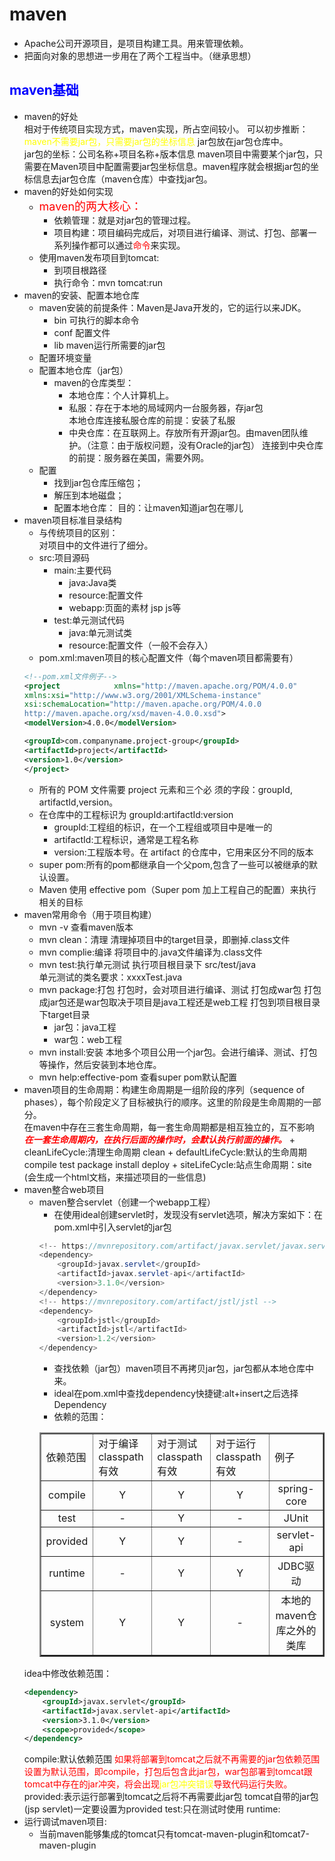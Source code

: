 # maven
+ Apache公司开源项目，是项目构建工具。用来管理依赖。
+ 把面向对象的思想进一步用在了两个工程当中。（继承思想）
## <font color="blue">maven基础</font>
+ maven的好处  
相对于传统项目实现方式，maven实现，所占空间较小。
可以初步推断：<font color="yellow">maven不需要jar包，只需要jar包的坐标信息</font>
jar包放在jar包仓库中。  
jar包的坐标：公司名称+项目名称+版本信息
maven项目中需要某个jar包，只需要在Maven项目中配置需要jar包坐标信息。maven程序就会根据jar包的坐标信息去jar包仓库（maven仓库）中查找jar包。
+ maven的好处如何实现   
    + <font color="red" size="4">maven的两大核心：</font>
        + 依赖管理：就是对jar包的管理过程。
        + 项目构建：项目编码完成后，对项目进行编译、测试、打包、部署一系列操作都可以通过<font color="red">命令</font>来实现。
    + 使用maven发布项目到tomcat:
        + 到项目根路径
        + 执行命令：mvn tomcat:run
+ maven的安装、配置本地仓库
    + maven安装的前提条件：Maven是Java开发的，它的运行以来JDK。
        + bin 可执行的脚本命令
        + conf 配置文件
        + lib maven运行所需要的jar包
    + 配置环境变量
    + 配置本地仓库（jar包）
        + maven的仓库类型：
            + 本地仓库：个人计算机上。
            + 私服：存在于本地的局域网内一台服务器，存jar包  
            本地仓库连接私服仓库的前提：安装了私服
            + 中央仓库：在互联网上。存放所有开源jar包。由maven团队维护。（注意：由于版权问题，没有Oracle的jar包）
            连接到中央仓库的前提：服务器在美国，需要外网。
    + 配置
        + 找到jar包仓库压缩包；
        + 解压到本地磁盘；
        + 配置本地仓库： 
         目的：让maven知道jar包在哪儿
+ maven项目标准目录结构
    + 与传统项目的区别：  
    对项目中的文件进行了细分。
    + src:项目源码
        + main:主要代码
            + java:Java类
            + resource:配置文件
            + webapp:页面的素材 jsp js等
        + test:单元测试代码
            + java:单元测试类
            + resource:配置文件（一般不会存入）
    + pom.xml:maven项目的核心配置文件（每个maven项目都需要有）
    ```xml
    <!--pom.xml文件例子-->
    <project            xmlns="http://maven.apache.org/POM/4.0.0"
    xmlns:xsi="http://www.w3.org/2001/XMLSchema-instance"
    xsi:schemaLocation="http://maven.apache.org/POM/4.0.0
    http://maven.apache.org/xsd/maven-4.0.0.xsd">
    <modelVersion>4.0.0</modelVersion>

    <groupId>com.companyname.project-group</groupId>
    <artifactId>project</artifactId>
    <version>1.0</version>
    </project>
    ```
    + 所有的 POM 文件需要 project 元素和三个必  须的字段：groupId, artifactId,version。
    + 在仓库中的工程标识为 groupId:artifactId:version
        + groupId:工程组的标识，在一个工程组或项目中是唯一的
        + artifactId:工程标识，通常是工程名称
        + version:工程版本号。在 artifact 的仓库中，它用来区分不同的版本
    + super pom:所有的pom都继承自一个父pom,包含了一些可以被继承的默认设置。
    + Maven 使用 effective pom（Super pom 加上工程自己的配置）来执行相关的目标
+ maven常用命令（用于项目构建）
    + mvn -v 查看maven版本
    + mvn clean：清理 清理掉项目中的target目录，即删掉.class文件
    + mvn complie:编译 将项目中的.java文件编译为.class文件
    + mvn test:执行单元测试 执行项目根目录下 src/test/java   
    单元测试的类名要求：xxxxTest.java
    + mvn package:打包  打包时，会对项目进行编译、测试 打包成war包 打包成jar包还是war包取决于项目是java工程还是web工程 打包到项目根目录下target目录
        + jar包：java工程
        + war包：web工程
    + mvn install:安装 本地多个项目公用一个jar包。会进行编译、测试、打包等操作，然后安装到本地仓库。
    + mvn help:effective-pom 查看super pom默认配置
+ maven项目的生命周期：构建生命周期是一组阶段的序列（sequence of phases），每个阶段定义了目标被执行的顺序。这里的阶段是生命周期的一部分。  
    在maven中存在三套生命周期，每一套生命周期都是相互独立的，互不影响
    <font color="red"><b><i>在一套生命周期内，在执行后面的操作时，会默认执行前面的操作。</b></i></font>
        + cleanLifeCycle:清理生命周期 clean
        + defaultLifeCycle:默认的生命周期 compile test package install deploy
        + siteLifeCycle:站点生命周期：site (会生成一个html文档，来描述项目的一些信息)
+ maven整合web项目
    + maven整合servlet（创建一个webapp工程）
        + 在使用ideal创建servlet时，发现没有servlet选项，解决方案如下：在pom.xml中引入servlet的jar包
        ```java
        <!-- https://mvnrepository.com/artifact/javax.servlet/javax.servlet-api -->  
        <dependency>  
            <groupId>javax.servlet</groupId>  
            <artifactId>javax.servlet-api</artifactId>  
            <version>3.1.0</version>  
        </dependency>  
        <!-- https://mvnrepository.com/artifact/jstl/jstl -->  
        <dependency>  
            <groupId>jstl</groupId>  
            <artifactId>jstl</artifactId>  
            <version>1.2</version>  
        </dependency> 
        ```
        + 查找依赖（jar包）maven项目不再拷贝jar包，jar包都从本地仓库中来。
        + ideal在pom.xml中查找dependency快捷键:alt+insert之后选择Dependency
        + 依赖的范围：
        <table border="2" align="center">
           <tr>
            <td>依赖范围</td>
            <td>对于编译classpath有效</td>
            <td>对于测试classpath有效</td>
            <td>对于运行classpath有效</td>
            <td>例子</td>
           </tr>
           <tr>
            <td align="center">compile</td>
            <td align="center">Y</td>
            <td align="center">Y</td>
            <td align="center">Y</td>
            <td align="center">spring-core</td>
           </tr>
            <tr>
            <td align="center">test</td>
            <td align="center">-</td>
            <td align="center">Y</td>
            <td align="center">-</td>
            <td align="center">JUnit</td>
           </tr> <tr>
            <td align="center">provided</td>
            <td align="center">Y</td>
            <td align="center">Y</td>
            <td align="center">-</td>
            <td align="center">servlet-api</td>
           </tr> <tr>
            <td align="center">runtime</td>
            <td align="center">-</td>
            <td align="center">Y</td>
            <td align="center">Y</td>
            <td align="center">JDBC驱动</td>
           </tr> 
           <tr>
            <td align="center">system</td>
            <td align="center">Y</td>
            <td align="center">Y</td>
            <td align="center">-</td>
            <td align="center">本地的maven仓库之外的类库</td>
           </tr>
        </table>
    idea中修改依赖范围：
    ```xml
    <dependency>
        <groupId>javax.servlet</groupId>
        <artifactId>javax.servlet-api</artifactId>
        <version>3.1.0</version>
        <scope>provided</scope>
    </dependency>
    ```
    compile:默认依赖范围
    <font color="red">如果将部署到tomcat之后就不再需要的jar包依赖范围设置为默认范围，即compile，打包后包含此jar包，war包部署到tomcat跟tomcat中存在的jar冲突，将会出现<font color="yellow">jar包冲突错误</font>导致代码运行失败。</font><br/>
    provided:表示运行部署到tomcat之后将不再需要此jar包 tomcat自带的jar包(jsp servlet)一定要设置为provided
    test:只在测试时使用
    runtime:
+ 运行调试maven项目:
    + 当前maven能够集成的tomcat只有tomcat-maven-plugin和tomcat7-maven-plugin

